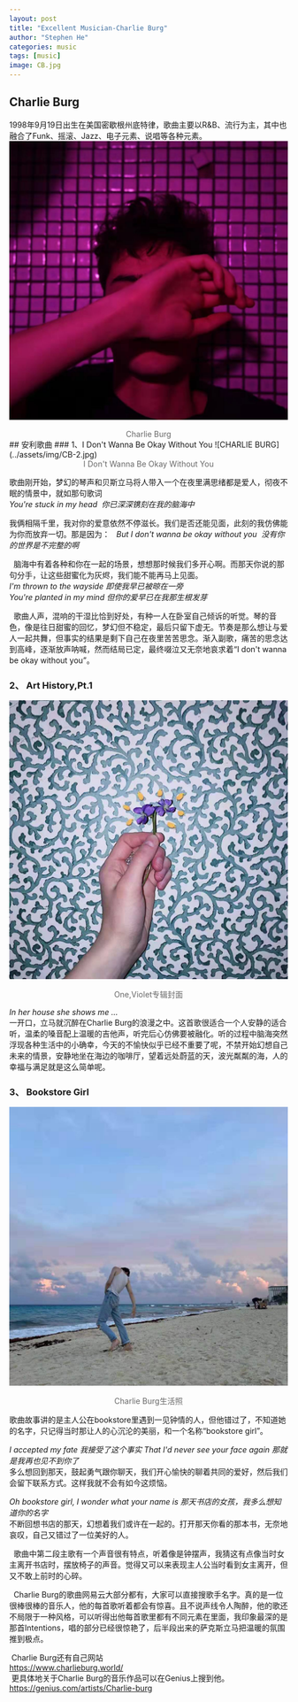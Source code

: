 ```yaml
---
layout: post
title: "Excellent Musician-Charlie Burg"
author: "Stephen He"
categories: music
tags: [music]
image: CB.jpg
---
```

## Charlie Burg  
 1998年9月19日出生在美国密歇根州底特律，歌曲主要以R&B、流行为主，其中也融合了Funk、摇滚、Jazz、电子元素、说唱等各种元素。
![CHARLIE BURG](../assets/img/CB-1.jpg)  
<center style="font-size:14px;color:#696969;">Charlie Burg</center>  
## 安利歌曲  
### 1、I Don't Wanna Be Okay Without You   
![CHARLIE BURG](../assets/img/CB-2.jpg)    
<center style="font-size:14px;color:#696969;">I Don't Wanna Be Okay Without You</center>  

歌曲刚开始，梦幻的琴声和贝斯立马将人带入一个在夜里满思绪都是爱人，彻夜不眠的情景中，就如那句歌词  
*You're stuck in my head  你已深深镌刻在我的脑海中*   

我俩相隔千里，我对你的爱意依然不停滋长。我们是否还能见面，此刻的我仿佛能为你而放弃一切。那是因为：   
*But I don't wanna be okay without you  没有你的世界是不完整的啊*


  脑海中有着各种和你在一起的场景，想想那时候我们多开心啊。而那天你说的那句分手，让这些甜蜜化为灰烬，我们能不能再马上见面。  
  *I'm thrown to the wayside 即使我早已被晾在一旁*  
  *You're planted in my mind 但你的爱早已在我那生根发芽*   

  歌曲人声，混响的干湿比恰到好处，有种一人在卧室自己倾诉的听觉。琴的音色，像是往日甜蜜的回忆，梦幻但不稳定，最后只留下虚无。节奏是那么想让与爱人一起共舞，但事实的结果是剩下自己在夜里苦苦思念。渐入副歌，痛苦的思念达到高峰，逐渐放声呐喊，然而结局已定，最终啜泣又无奈地哀求着“I don't wanna be okay without you”。  


### 2、  Art History,Pt.1
![CHARLIE BURG](../assets/img/CB-3.jpg)   
<center style="font-size:14px;color:#696969;">One,Violet专辑封面</center>   

*In her house she shows me ...*   
一开口，立马就沉醉在Charlie Burg的浪漫之中。这首歌很适合一个人安静的适合听，温柔的嗓音配上温暖的吉他声，听完后心仿佛要被融化。听的过程中脑海突然浮现各种生活中的小确幸，今天的不愉快似乎已经不重要了呢，不禁开始幻想自己未来的情景，安静地坐在海边的咖啡厅，望着远处蔚蓝的天，波光粼粼的海，人的幸福与满足就是这么简单呢。  

### 3、  Bookstore Girl
![CHARLIE BURG](../assets/img/CB-4.jpg)   
<center style="font-size:14px;color:#696969;">Charlie Burg生活照</center>  

歌曲故事讲的是主人公在bookstore里遇到一见钟情的人，但他错过了，不知道她的名字，只记得当时那让人的心沉沦的美丽，和一个名称“bookstore girl”。  

*I accepted my fate 我接受了这个事实*
*That I'd never see your face again 那就是我再也见不到你了*  
 多么想回到那天，鼓起勇气跟你聊天，我们开心愉快的聊着共同的爱好，然后我们会留下联系方式。这样我就不会有如今这烦恼。

*Oh bookstore girl, I wonder what your name is 那天书店的女孩，我多么想知道你的名字*  
不断回想书店的那天，幻想着我们或许在一起的。打开那天你看的那本书，无奈地哀叹，自己又错过了一位美好的人。  

  歌曲中第二段主歌有一个声音很有特点，听着像是钟摆声，我猜这有点像当时女主离开书店时，摆放椅子的声音。觉得又可以来表现主人公当时看到女主离开，但又不敢上前时的心碎。  



  Charlie Burg的歌曲网易云大部分都有，大家可以直接搜歌手名字。真的是一位很棒很棒的音乐人，他的每首歌听着都会有惊喜。且不说声线令人陶醉，他的歌还不局限于一种风格，可以听得出他每首歌里都有不同元素在里面，我印象最深的是那首Intentions，唱的部分已经很惊艳了，后半段出来的萨克斯立马把温暖的氛围推到极点。  

 Charlie Burg还有自己网站  
https://www.charlieburg.world/  
 更具体地关于Charlie Burg的音乐作品可以在Genius上搜到他。
https://genius.com/artists/Charlie-burg
